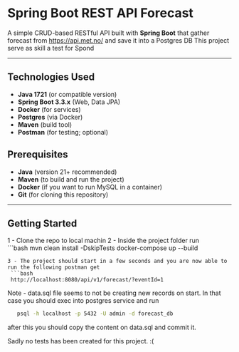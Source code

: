 # Spring Boot REST API Forecast

A simple CRUD-based RESTful API built with **Spring Boot** that gather forecast from https://api.met.no/ and save it into a Postgres DB
This project serve as skill a test for Spond

---

## Technologies Used

- **Java 1721** (or compatible version)
- **Spring Boot 3.3.x** (Web, Data JPA)
- **Docker** (for services)
- **Postgres** (via Docker)
- **Maven** (build tool)
- **Postman** (for testing; optional)


## Prerequisites

- **Java** (version 21+ recommended)
- **Maven** (to build and run the project)
- **Docker** (if you want to run MySQL in a container)
- **Git** (for cloning this repository)

---

## Getting Started

1 - Clone the repo to local machin
2 - Inside the project folder run  
    ```bash
    mvn clean install -DskipTests
    docker-compose up --build  
   ```
3 - The project should start in a few seconds and you are now able to run the following postman get   
    ```bash
    http://localhost:8080/api/v1/forecast/?eventId=1 
   ```
Note - data.sql file seems to not be creating new records on start. 
In that case you should exec into postgres service and run  
 ```bash
    psql -h localhost -p 5432 -U admin -d forecast_db
   ```
after this you should copy the content on data.sql and commit it. 


Sadly no tests has been created for this project. :(